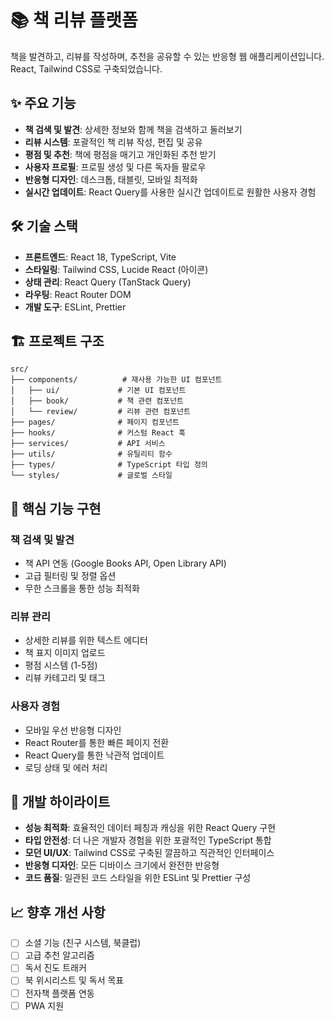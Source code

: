# 📚 책 리뷰 플랫폼

책을 발견하고, 리뷰를 작성하며, 추천을 공유할 수 있는 반응형 웹 애플리케이션입니다. React, Tailwind CSS로 구축되었습니다.

## ✨ 주요 기능

- **책 검색 및 발견**: 상세한 정보와 함께 책을 검색하고 둘러보기
- **리뷰 시스템**: 포괄적인 책 리뷰 작성, 편집 및 공유
- **평점 및 추천**: 책에 평점을 매기고 개인화된 추천 받기
- **사용자 프로필**: 프로필 생성 및 다른 독자들 팔로우
- **반응형 디자인**: 데스크톱, 태블릿, 모바일 최적화
- **실시간 업데이트**: React Query를 사용한 실시간 업데이트로 원활한 사용자 경험

## 🛠️ 기술 스택

- **프론트엔드**: React 18, TypeScript, Vite
- **스타일링**: Tailwind CSS, Lucide React (아이콘)
- **상태 관리**: React Query (TanStack Query)
- **라우팅**: React Router DOM
- **개발 도구**: ESLint, Prettier

## 🏗️ 프로젝트 구조

```
src/
├── components/          # 재사용 가능한 UI 컴포넌트
│   ├── ui/             # 기본 UI 컴포넌트
│   ├── book/           # 책 관련 컴포넌트
│   └── review/         # 리뷰 관련 컴포넌트
├── pages/              # 페이지 컴포넌트
├── hooks/              # 커스텀 React 훅
├── services/           # API 서비스
├── utils/              # 유틸리티 함수
├── types/              # TypeScript 타입 정의
└── styles/             # 글로벌 스타일
```

## 🎯 핵심 기능 구현

### 책 검색 및 발견
- 책 API 연동 (Google Books API, Open Library API)
- 고급 필터링 및 정렬 옵션
- 무한 스크롤을 통한 성능 최적화

### 리뷰 관리
- 상세한 리뷰를 위한 텍스트 에디터
- 책 표지 이미지 업로드
- 평점 시스템 (1-5점)
- 리뷰 카테고리 및 태그

### 사용자 경험
- 모바일 우선 반응형 디자인
- React Router를 통한 빠른 페이지 전환
- React Query를 통한 낙관적 업데이트
- 로딩 상태 및 에러 처리

## 🔧 개발 하이라이트

- **성능 최적화**: 효율적인 데이터 페칭과 캐싱을 위한 React Query 구현
- **타입 안전성**: 더 나은 개발자 경험을 위한 포괄적인 TypeScript 통합
- **모던 UI/UX**: Tailwind CSS로 구축된 깔끔하고 직관적인 인터페이스
- **반응형 디자인**: 모든 디바이스 크기에서 완전한 반응형
- **코드 품질**: 일관된 코드 스타일을 위한 ESLint 및 Prettier 구성

## 📈 향후 개선 사항

- [ ] 소셜 기능 (친구 시스템, 북클럽)
- [ ] 고급 추천 알고리즘
- [ ] 독서 진도 트래커
- [ ] 북 위시리스트 및 독서 목표
- [ ] 전자책 플랫폼 연동
- [ ] PWA 지원